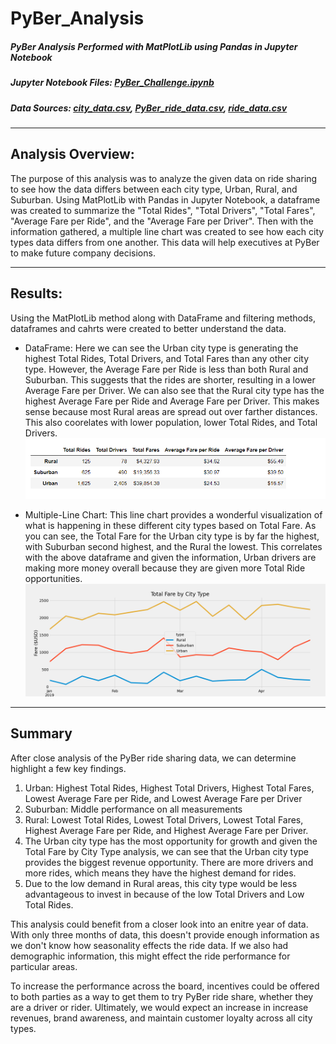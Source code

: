 # PyBer_Analysis
##### PyBer Analysis Performed with MatPlotLib using Pandas in Jupyter Notebook
##### Jupyter Notebook Files: [PyBer_Challenge.ipynb](PyBer_Challenge.ipynb)
##### Data Sources: [city_data.csv](Resources/city_data.csv), [PyBer_ride_data.csv](Resources/PyBer_ride_data.csv), [ride_data.csv](Resources/ride_data.csv)
---
## Analysis Overview:
The purpose of this analysis was to analyze the given data on ride sharing to see how the data differs between each city type, Urban, Rural, and Suburban. Using MatPlotLib with Pandas in Jupyter Notebook, a dataframe was created to summarize the "Total Rides", "Total Drivers", "Total Fares", "Average Fare per Ride", and the "Average Fare per Driver". Then with the information gathered, a multiple line chart was created to see how each city types data differs from one another. This data will help executives at PyBer to make future company decisions.

---
## Results:
Using the MatPlotLib method along with DataFrame and filtering methods, dataframes and cahrts were created to better understand the data. 

- DataFrame: Here we can see the Urban city type is generating the highest Total Rides, Total Drivers, and Total Fares than any other city type. However, the Average Fare per Ride is less than both Rural and Suburban. This suggests that the rides are shorter, resulting in a lower Average Fare per Driver. We can also see that the Rural city type has the highest Average Fare per Ride and Average Fare per Driver. This makes sense because most Rural areas are spread out over farther distances. This also coorelates with lower population, lower Total Rides, and Total Drivers.
![pyber_df.png](analysis/pyber_df.png)

- Multiple-Line Chart: This line chart provides a wonderful visualization of what is happening in these different city types based on Total Fare. As you can see, the Total Fare for the Urban city type is by far the highest, with Suburban second highest, and the Rural the lowest. This correlates with the above dataframe and given the information, Urban drivers are making more money overall because they are given more Total Ride opportunities.
![Pyber_fare_summary.png](analysis/Pyber_fare_summary.png)

---
## Summary
After close analysis of the PyBer ride sharing data, we can determine highlight a few key findings.
1. Urban: Highest Total Rides, Highest Total Drivers, Highest Total Fares, Lowest Average Fare per Ride, and Lowest Average Fare per Driver
2. Suburban: Middle performance on all measurements
3. Rural: Lowest Total Rides, Lowest Total Drivers, Lowest Total Fares, Highest Average Fare per Ride, and Highest Average Fare per Driver.
4. The Urban city type has the most opportunity for growth and given the Total Fare by City Type analysis, we can see that the Urban city type provides the biggest revenue opportunity. There are more drivers and more rides, which means they have the highest demand for rides.
5. Due to the low demand in Rural areas, this city type would be less advantageous to invest in because of the low Total Drivers and Low Total Rides.

This analysis could benefit from a closer look into an enitre year of data. With only three months of data, this doesn't provide enough information as we don't know how seasonality effects the ride data. If we also had demographic information, this might effect the ride performance for particular areas.

To increase the performance across the board, incentives could be offered to both parties as a way to get them to try PyBer ride share, whether they are a driver or rider. Ultimately, we would expect an increase in increase revenues, brand awareness, and maintain customer loyalty across all city types.
